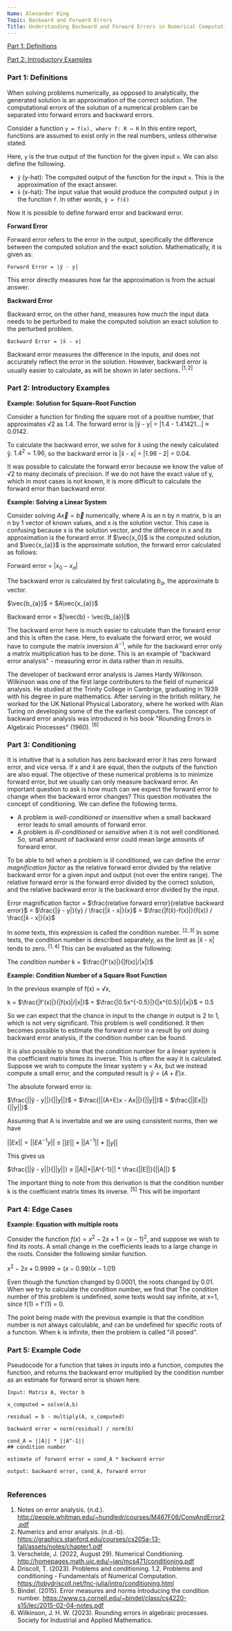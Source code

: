 ```yaml
---
Name: Alexander King
Topic: Backward and Forward Errors
Title: Understanding Backward and Forward Errors in Numerical Computations
---
```


[Part 1: Definitions](#part-1-definitions)

[Part 2: Introductory Examples](#part-2-introductory-examples)



### Part 1: Definitions
When solving problems numerically, as opposed to analytically, the generated solution is an approximation of the correct solution. The computational errors of the solution of a numerical problem can be separated into forward errors and backward errors. 

Consider a function `y = f(x), where f: R → R` In this entire report, functions are assumed to exist only in the real numbers, unless otherwise stated. 

Here, `y` is the true output of the function for the given input `x`. We can also define the following. 
- `ŷ` (y-hat): The computed output of the function for the input `x`. This is the approximation of the exact answer. 
- `x̂` (x-hat): The input value that would produce the computed output `ŷ` in the function `f`. In other words, `ŷ = f(x̂)`

Now it is possible to define forward error and backward error. 



**Forward Error**

Forward error refers to the error in the output, specifically the difference between the computed solution and the exact solution. Mathematically, it is given as:
```
Forward Error = |ŷ - y|
```
This error directly measures how far the approximation is from the actual answer. 

**Backward Error**

Backward error, on the other hand, measures how much the input data needs to be perturbed to make the computed solution an exact solution to the perturbed problem. 
```
Backward Error = |x̂ - x|
```
Backward error measures the difference in the inputs, and does not accurately reflect the error in the solution. However, backward error is usually easier to calculate, as will be shown in later sections. $^{[1, 2]}$

### Part 2: Introductory Examples

**Example: Solution for Square-Root Function**

Consider a function for finding the square root of a positive number, that approximates √2 as 1.4. The forward error is |ŷ - y| = |1.4 - 1.41421...| ≈ 0.0142.           

To calculate the backward error, we solve for x̂ using the newly calculated ŷ. $1.4^2 = 1.96$, so the backward error is |x̂ - x| = |1.96 - 2| = 0.04. 

It was possible to calculate the forward error because we know the value of √2 to many decimals of precision. If we do not have the exact value of y, which in most cases is not known, it is more difficult to calculate the forward error than backward error. 

**Example: Solving a Linear System**

Consider solving $A\vec{x} = \vec{b}$ numerically, where A is an n by n matrix, b is an n by 1 vector of known values, and x is the solution vector. This case is confusing because x is the solution vector, and the differece in x and its approximation is the forward error. If $\vec{x_0}$ is the computed solution, and $\vec{x_{a}}$ is the approximate solution, the forward error calculated as follows:

Forward error = $|x_0 - x_{a}|$

The backward error is calculated by first calculating $b_a$, the approximate b vector. 

$\vec{b_{a}}$ = $A\vec{x_{a}}$ 

Backward error = $|\vec{b} - \vec{b_{a}}|$

The backward error here is much easier to calculate than the forward error and this is often the case. Here, to evaluate the forward error, we would have to compute the matrix inversion $A^{-1}$, while for the backward error only a matrix multiplication has to be done. This is an example of "backward error analysis" - measuring error in data rather than in results. 

The developer of backward error analysis is James Hardy Wilkinson. Wilkinson was one of the first large contributers to the field of numerical analysis. He studied at the Trinity College in Cambrige, graduating in 1939 with his degree in pure mathematics. After serving in the british military, he worked for the UK National Physical Laboratory, where he worked with Alan Turing on developing some of the the earliest computers. The concept of backward error analysis was introduced in his book "Rounding Errors in Algebraic Processes" (1960). $^{[6]}$


### Part 3: Conditioning 
It is intuitive that is a solution has zero backward error it has zero forward error, and vice versa. If x and x̂ are equal, then the outputs of the function are also equal. The objective of these numerical problems is to minimize forward error, but we usually can only measure backward error. An important question to ask is how much can we expect the forward error to change when the backward error changes? 
This question motivates the concept of conditioning. We can define the following terms. 

 - A problem is *well-conditioned* or *insensitive* when a small backward error leads to small amounts of forward error.
 - A problem is *ill-conditioned* or *sensitive* when it is not well conditioned. So, small amount of backward error could mean large amounts of forward error.
   
To be able to tell when a problem is ill conditioned, we can define the *error magnification factor* as the relative forward error divided by the relative backward error for a given input and output (not over the entire range). The relative forward error is the forward error divided by the correct solution, and the relative backward error is the backward error divided by the input. 


Error magnification factor = $\frac{relative forward error}{relative backward error}$ = 
$\frac{|ŷ - y|}{y} / \frac{|x̂ - x|}{x}$ = $\frac{|f(x̂)-f(x)|}{f(x)} / \frac{|x̂ - x|}{x}$

In some texts, this expression is called the condition number. $^{[2,3]}$ In some texts, the condition number is described separately, as the limit as |x̂ - x| tends to zero. $^{[1,4]}$ This can be evaluated as the following: 

The *condition number* k = $\frac{|f'(x)|}{|f(x)|/|x|}$


**Example: Condition Number of a Square Root Function**

In the previous example of f(x) = √x, 

k = $\frac{|f'(x)|}{|f(x)|/|x|}$ = $\frac{|0.5x^{-0.5}|}{|x^{0.5}|/|x|}$ = 0.5

So we can expect that the chance in input to the change in output is 2 to 1, which is not very significant. This problem is well conditioned. It then becomes possible to estimate the forward error in a result by onl doing backward error analysis, if the condition number can be found. 

It is also possible to show that the condition number for a linear system is the coefficient matrix times its inverse. This is often the way it is calculated. 
Suppose we wish to compute the linear system y = Ax, but we instead compute a small error, and the computed result is $ŷ = (A+E)x$. 

The absolute forward error is:

$\frac{||ŷ - y||}{||y||}$ = $\frac{||(A+E)x - Ax||}{||y||}$ = $\frac{||Ex||}{||y||}$

Assuming that A is invertable and we are using consistent norms, then we have

$||Ex|| = ||EA^{-1}y||$  ≤ $||E||$ $*$ $||A^{-1}||$ * $||y||$

This gives us 

$\frac{||ŷ - y||}{||y||}   ≤   ||A||*||A^{-1}|| * \frac{||E||}{||A||}  $

The important thing to note from this derivation is that the condition number k is the coefficient matrix times its inverse. $^{[5]}$ This will be important 

### Part 4: Edge Cases

**Example: Equation with multiple roots**

Consider the function $f(x) = x^2-2x+1 = (x-1)^2$, and suppose we wish to find its roots. 
A small change in the coefficients leads to a large change in the roots. Consider the following similar function. 

$x^2-2x+0.9999 = (x-0.99)(x-1.01)$

Even though the function changed by 0.0001, the roots changed by 0.01. 
When we try to calculate the condition number, we find that 
The condition number of this problem is undefined, some texts would say infinite, at x=1, since
 f(1) = f'(1) = 0. 

 The point being made with the previous example is that the condition number is not always calculable, and can be undefined for specific roots of a function. When k is infinite, then the problem is called "ill posed". 

 ### Part 5: Example Code

Pseudocode for a function that takes in inputs into a function, computes the function, and returns the backward error multiplied by the condition number as an estimate for forward error is shown here.


```
Input: Matrix A, Vector b

x_computed = solve(A,b)

residual = b - multiply(A, x_computed)

backward error = norm(residual) / norm(b)

cond_A = ||A|| * ||A^-1||                                                   ## condition number

estimate of forward error = cond_A * backward error

output: backward error, cond_A, forward error 


```


### References
1. Notes on error analysis. (n.d.). http://people.whitman.edu/~hundledr/courses/M467F06/ConvAndError2.pdf
2. Numerics and error analysis. (n.d.-b). https://graphics.stanford.edu/courses/cs205a-13-fall/assets/notes/chapter1.pdf
3. Verschelde, J. (2022, August 29). Numerical Conditioning. http://homepages.math.uic.edu/~jan/mcs471/conditioning.pdf
4. Driscoll, T. (2023). Problems and conditioning. 1.2. Problems and conditioning - Fundamentals of Numerical Computation. https://tobydriscoll.net/fnc-julia/intro/conditioning.html
5. Bindel. (2015). Error measures and norms introducing the condition number. https://www.cs.cornell.edu/~bindel/class/cs4220-s15/lec/2015-02-04-notes.pdf
6. Wilkinson, J. H. W. (2023). Rounding errors in algebraic processes. Society for Industrial and Applied Mathematics. 




